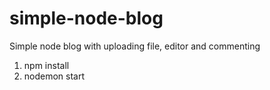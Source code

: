 # simple-node-blog
Simple node blog with uploading file, editor and commenting

1. npm install
2. nodemon start